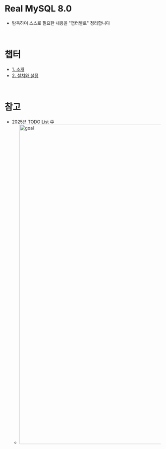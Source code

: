 # Real MySQL 8.0

- 탐독하며 스스로 필요한 내용을 "챕터별로" 정리합니다

<br />

# 챕터

- <a href="/real-mysql-8/01.md">1. 소개</a>
- <a href="/real-mysql-8/02.md">2. 설치와 설정</a>

<br />

# 참고

- 2025년 TODO List 中
  - <img width="1029" alt="goal" src="https://github.com/user-attachments/assets/81cb5bd1-be36-487f-bfc3-c845be6c81cd" />
